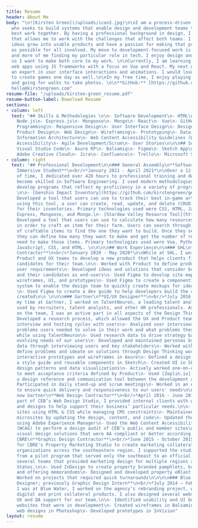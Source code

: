 ```yaml
---
title: Resume
header: About Me
body: "\n![Kirsten Green](/uploads/icon2.jpg)\n\nI am a process-driven UI Developer
  who seeks to build systems that enable design and development teams to create their
  best work together. By having a professional background in design, I bring a perspective
  that allows me to work with the challenges that affect both teams. I enjoy seeing
  ideas grow into usable products and have a passion for making that process as easy
  as possible for all involved. My move to development-focused work is less of a transition
  and more of me finding my particular role in tech. I enjoy design and development,
  so I want to make both core to my work. \n\nCurrently, I am learning how to build
  web apps using JS frameworks with a focus on Vue and React. My next goal is to become
  an expert in user interface interactions and animations. I would love to learn how
  to create games one day as well.\n\nIn my free time, I enjoy playing video games
  and going for walks to take photos. \n\n**GitHub:** [https://github.com/kirstengreen](https://github.com/kirstengreen)\n\n**Email:**
  hello@kirstengreen.com"
resume-file: "/uploads/kirsten-green_resume.pdf"
resume-button-label: Download Resume
sections:
- column: left
  text: "## Skills & Methodologies \n\n- Software Development\n- HTML\n- CSS\n- Javascript\n-
    Node.js\n- Express.js\n- Mongoose\n- Mongo\n- React\n- Vue\n- GitHub\n- Object-Oriented
    Programming\n- Responsive Design\n- User Interface Design\n- Design Systems\n-
    Product Design\n- Web Design\n- Wireframing\n- Prototyping\n- Data Visualization\n-
    Information Architecture\n- Web Content Accessibility Guidelines (WCAG)\n- W3C
    Accessibility\n- Agile Development/Scrum\n- User Stories\n\n\n## Software\n\n-
    Visual Studio Code\n- Axure RP\n- Balsamiq\n- Figma\n- Sketch App\n- Zeplin.io\n-
    Adobe Creative Cloud\n- Jira\n- Confluence\n- Trello\n- Microsoft Suite\n- macOS"
- column: right
  text: "## Professional Development\n\n### General Assembly\n**Software Engineering
    Immersive Student**\n<br/>*January 2021 - April 2021*\n\nOver a 12-week period
    of time, I dedicated over 420 hours to professional training and development to
    become skilled in Software Engineering. I used modern methodologies and tech to
    develop programs that reflect my proficiency in a variety of programming languages.
    \n\n- [Genshin Impact Inventory](https://github.com/kirstengreen/genshin-impact-inventory):
    Developed a tool that users can use to track their best in-game artifacts. While
    using this tool, a user can create, read, update, and delete (CRUD) artifacts
    for their inventories. Primary technologies used were CSS, HTML, JavaScript, EJS,
    Express, Mongoose, and Mongo.\n- [Stardew Valley Resource Tool](https://github.com/kirstengreen/sdv-resource-calculator):
    Developed a tool that users can use to calculate how many resources they need
    in order to craft an item for their farm. Users can search through a database
    of craftable items to find the one they want to build. Once they select an item,
    they can define how many they want to make and get the number of resources they
    need to make those items. Primary technologies used were Vue, Python, PostgreSQL,
    JavaScript, CSS, and HTML. \n\n\n\n## Work Experience\n\n### SHL\n**UX Design
    Contractor**\n<br/>*January 2020 - May 2020*\n\nWhile at SHL, I worked with the
    Product and UX teams to develop a new product that helps clients find the right
    candidates for their team.\n\n- Worked with Product to define product needs and
    user requirements\n- Developed ideas and solutions that consider both our clients
    and their candidates as end-users\n- Used Figma to develop site maps, user flows,
    wireframes, UI, and prototypes\n- Used Figma to create a componentized design
    system to enable the design team to quickly create mockups for ideation and development
    \n- Used Figma to create a dev guide to help developers build the components design
    created\n\n \n\n\n### Gartner\n**UI/UX Designer**\n<br/>*July 2016 - August 2018*\n\nDuring
    my time at Gartner, I worked on TalentNeuron, a leading talent analytics web application
    used by recruiters, talent analysts, and other HR professionals. As a UI/UX Designer
    on the team, I was an active part in all aspects of the Design Thinking process.\n\n-
    Developed a research process, which allowed the UX and Product teams to run regular
    interview and testing cycles with users\n- Analyzed user interviews to identify
    problems users needed to solve in their work and what problems they encountered
    while using TalentNeuron\n- Used research data to drive strategy based on the
    evolving needs of our users\n- Developed and maintained personas by collecting
    data through interviewing users and key stakeholders\n- Worked with the team to
    define problems and ideate on solutions through Design Thinking workshops\n- Created
    interactive prototypes and wireframes in Axure\n- Defined a design system by creating
    a style guide and reusable components in Sketch\n- Created UI in Sketch, including
    design patterns and data visualizations\n- Actively worked one-on-one with developers
    to meet acceptance criteria defined by Product\n- Used [Zeplin.io](http://zeplin.io/) as
    a design reference and communication tool between the development and design teams\n-
    Participated in daily stand-up and scrum meetings\n- Worked in an Agile environment
    to ensure quick delivery and responsiveness to our users' needs\n\n\n\n### CEB,
    now Gartner\n**Web Design Contractor**\n<br/>*April 2016 - June 2016*\n\nAs a
    part of CEB’s Web Design Studio, I provided internal clients with web-based assets
    and designs to help support their business’ particular needs.\n\n- Created custom
    sites using HTML & CSS while managing CMS constraints\n- Maintained conference
    microsites by updating the design, content, and code\n- Updated the public website
    using Adobe Experience Manager\n- Used the Web Content Accessibility Guidelines
    (WCAG) to perform a design audit of CEB’s public and member sites\n- Created on-brand
    visual design solutions that were AA compliant or better according to WCAG\n\n\n\n###
    CBRE\n**Graphic Design Contractor**\n<br/>*June 2015 - October 2015*\n\nI worked
    for CBRE's Property Marketing Studio to create marketing collateral for internal
    organizations across the southeastern region. I supported the studio as it grew
    from a pilot program that served only the southeast to an official service with
    several teams that provided marketing design for multiple regions across the United
    States.\n\n- Used InDesign to create property branded pamphlets, brochures, flyers,
    and offering memorandums\n- Designed and developed property eBlast campaigns\n-
    Worked on projects that required quick turnarounds\n\n\n\n### Blue Water\n**Graphic
    Designer; previously Graphic Design Intern**\n<br/>*July 2014 – February 2015*\n\nWhile
    I was at Blue Water, I worked on the agency’s rebranding project, which included
    digital and print collateral products. I also designed several websites and provided
    UX and QA support for our team.\n\n- Identified usability and UI bugs for several
    websites that were in development\n- Created wireframes in Balsamiq\n- Created
    web designs in Photoshop\n- Developed prototypes in InVision"
layout: resume
---
```


